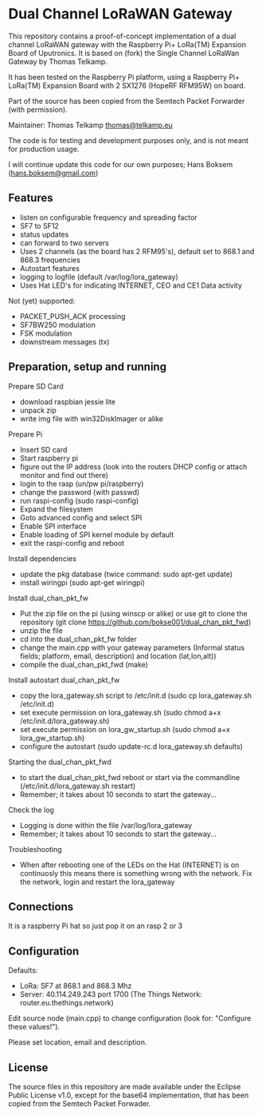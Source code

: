 Dual Channel LoRaWAN Gateway
==============================
This repository contains a proof-of-concept implementation of a dual
channel LoRaWAN gateway with the Raspberry Pi+ LoRa(TM) Expansion Board of
Uputronics. It is based on (fork) the Single Channel LoRaWan Gateway
by Thomas Telkamp.

It has been tested on the Raspberry Pi platform, using a Raspberry Pi+ 
LoRa(TM) Expansion Board with 2 SX1276 (HopeRF RFM95W) on board.

Part of the source has been copied from the Semtech Packet Forwarder 
(with permission).

Maintainer: Thomas Telkamp <thomas@telkamp.eu>

The code is for testing and development purposes only, and is not meant 
for production usage. 

I will continue update this code for our own purposes; Hans Boksem (hans.boksem@gmail.com)

Features
--------
- listen on configurable frequency and spreading factor
- SF7 to SF12
- status updates
- can forward to two servers
- Uses 2 channels (as the board has 2 RFM95's), default set to 868.1 and 868.3 frequencies
- Autostart features
- logging to logfile (default /var/log/lora_gateway)
- Uses Hat LED's for indicating INTERNET, CEO and CE1 Data activity

Not (yet) supported:
- PACKET_PUSH_ACK processing
- SF7BW250 modulation
- FSK modulation
- downstream messages (tx)

Preparation, setup and running
------------------------------

Prepare SD Card
- download raspbian jessie lite
- unpack zip
- write img file with win32DiskImager or alike

Prepare Pi
- Insert SD card
- Start raspberry pi
- figure out the IP address (look into the routers DHCP config or attach monitor and find out there)
- login to the rasp (un/pw pi/raspberry)
- change the password (with passwd)
- run raspi-config (sudo raspi-config)
- Expand the filesystem 
- Goto advanced config and select SPI
- Enable SPI interface
- Enable loading of SPI kernel module by default
- exit the raspi-config and reboot

Install dependencies
- update the pkg database (twice command: sudo apt-get update)
- install wiringpi (sudo apt-get wiringpi)

Install dual_chan_pkt_fw
- Put the zip file on the pi (using winscp or alike) or use git to clone the repository (git clone https://github.com/bokse001/dual_chan_pkt_fwd)
- unzip the file
- cd into the dual_chan_pkt_fw folder
- change the main.cpp with your gateway parameters (Informal status fields; platform, email, description) and location (lat,lon,alt))
- compile the dual_chan_pkt_fwd (make)

Install autostart dual_chan_pkt_fw
- copy the lora_gateway.sh script to /etc/init.d (sudo cp lora_gateway.sh /etc/init.d)
- set execute permission on lora_gateway.sh (sudo chmod a+x /etc/init.d/lora_gateway.sh)
- set execute permission on lora_gw_startup.sh (sudo chmod a+x lora_gw_startup.sh)
- configure the autostart (sudo update-rc.d lora_gateway.sh defaults)

Starting the dual_chan_pkt_fwd
- to start the dual_chan_pkt_fwd reboot or start via the commandline (/etc/init.d/lora_gateway.sh restart)
- Remember; it takes about 10 seconds to start the gateway...

Check the log
- Logging is done within the file /var/log/lora_gateway
- Remember; it takes about 10 seconds to start the gateway...

Troubleshooting
- When after rebooting one of the LEDs on the Hat (INTERNET) is on continuosly this means there is something wrong with the network. Fix the network, login and restart the lora_gateway

Connections
-----------
It is a raspberry Pi hat so just pop it on an rasp 2 or 3

Configuration
-------------

Defaults:

- LoRa:   SF7 at 868.1 and 868.3 Mhz
- Server: 40.114.249.243 port 1700  (The Things Network: router.eu.thethings.network)

Edit source node (main.cpp) to change configuration (look for: "Configure these values!").

Please set location, email and description.

License
-------
The source files in this repository are made available under the Eclipse
Public License v1.0, except for the base64 implementation, that has been
copied from the Semtech Packet Forwader.
